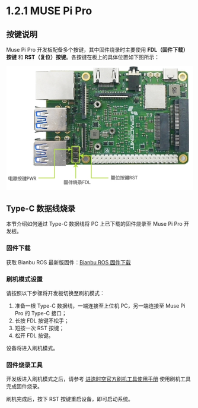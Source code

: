 # 1.2.1 MUSE Pi Pro

## 按键说明

Muse Pi Pro 开发板配备多个按键，其中固件烧录时主要使用 **FDL（固件下载）按键** 和 **RST（复位）按键**。各按键在板上的具体位置如下图所示：

![](images/muse-pi-pro.png)

## Type-C 数据线烧录

本节介绍如何通过 Type-C 数据线将 PC 上已下载的固件烧录至 Muse Pi Pro 开发板。

### 固件下载

获取 Bianbu ROS 最新版固件：[Bianbu ROS 固件下载](https://archive.spacemit.com/ros2/bianbu-ros-images/v1.0/bianbu-24.04-ROS-lite-k1-dailybuild-20250711150556.zip)

### 刷机模式设置

请按照以下步骤将开发板切换至刷机模式：

1. 准备一根 Type-C 数据线，一端连接至上位机 PC，另一端连接至 Muse Pi Pro 的 Type-C 接口；
2. 长按 FDL 按键不松手；
3. 短按一次 RST 按键；
4. 松开 FDL 按键。

设备将进入刷机模式。

### 固件烧录工具

开发板进入刷机模式之后，请参考 [进迭时空官方刷机工具使用手册](https://developer.spacemit.com/documentation?token=O6wlwlXcoiBZUikVNh2cczhin5d) 使用刷机工具完成固件烧录。

刷机完成后，按下 RST 按键重启设备，即可启动系统。